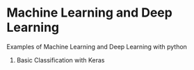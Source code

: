# Machine Learning and Deep Learning

Examples of Machine Learning and Deep Learning with python

01. Basic Classification with Keras <br>
